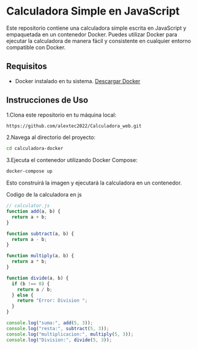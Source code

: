 # Calculadora Simple en JavaScript

Este repositorio contiene una calculadora simple escrita en JavaScript y empaquetada en un contenedor Docker. Puedes utilizar Docker para ejecutar la calculadora de manera fácil y consistente en cualquier entorno compatible con Docker.

## Requisitos

- Docker instalado en tu sistema. [Descargar Docker](https://www.docker.com/get-started)

## Instrucciones de Uso
1.Clona este repositorio en tu máquina local:
```bash
https://github.com/alextec2022/Calculadora_web.git
```
2.Navega al directorio del proyecto:
```bash
cd calculadora-docker
```
3.Ejecuta el contenedor utilizando Docker Compose:
```bash
docker-compose up
```
Esto construirá la imagen y ejecutará la calculadora en un contenedor.

Codigo de la calculadora en js
```js
// calculator.js
function add(a, b) {
  return a + b;
}

function subtract(a, b) {
  return a - b;
}

function multiply(a, b) {
  return a * b;
}

function divide(a, b) {
  if (b !== 0) {
    return a / b;
  } else {
    return "Error: Division ";
  }
}

console.log("suma:", add(5, 3));
console.log("resta:", subtract(5, 3));
console.log("multiplicacion:", multiply(5, 3));
console.log("Division:", divide(5, 3));


```
